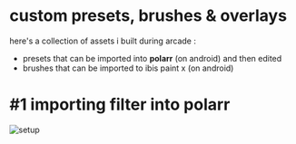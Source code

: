 # custom presets, brushes & overlays
here's a collection of assets i built during arcade :
- presets that can be imported into __polarr__ (on android) and then edited
- brushes that can be imported to ibis paint x (on android)

# #1 importing filter into polarr
![setup](https://github.com/user-attachments/assets/38b6f25c-e82b-456a-91d4-4a774cc6dbb6)

